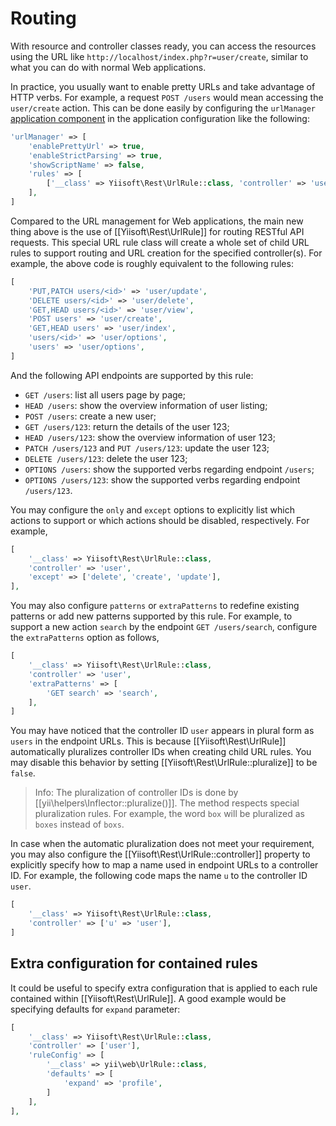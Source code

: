 Routing
=======

With resource and controller classes ready, you can access the resources using the URL like
`http://localhost/index.php?r=user/create`, similar to what you can do with normal Web applications.

In practice, you usually want to enable pretty URLs and take advantage of HTTP verbs.
For example, a request `POST /users` would mean accessing the `user/create` action.
This can be done easily by configuring the `urlManager` [application component](structure-application-components.md)
in the application configuration like the following:

```php
'urlManager' => [
    'enablePrettyUrl' => true,
    'enableStrictParsing' => true,
    'showScriptName' => false,
    'rules' => [
        ['__class' => Yiisoft\Rest\UrlRule::class, 'controller' => 'user'],
    ],
]
```

Compared to the URL management for Web applications, the main new thing above is the use of
[[Yiisoft\Rest\UrlRule]] for routing RESTful API requests. This special URL rule class will
create a whole set of child URL rules to support routing and URL creation for the specified controller(s).
For example, the above code is roughly equivalent to the following rules:

```php
[
    'PUT,PATCH users/<id>' => 'user/update',
    'DELETE users/<id>' => 'user/delete',
    'GET,HEAD users/<id>' => 'user/view',
    'POST users' => 'user/create',
    'GET,HEAD users' => 'user/index',
    'users/<id>' => 'user/options',
    'users' => 'user/options',
]
```

And the following API endpoints are supported by this rule:

* `GET /users`: list all users page by page;
* `HEAD /users`: show the overview information of user listing;
* `POST /users`: create a new user;
* `GET /users/123`: return the details of the user 123;
* `HEAD /users/123`: show the overview information of user 123;
* `PATCH /users/123` and `PUT /users/123`: update the user 123;
* `DELETE /users/123`: delete the user 123;
* `OPTIONS /users`: show the supported verbs regarding endpoint `/users`;
* `OPTIONS /users/123`: show the supported verbs regarding endpoint `/users/123`.

You may configure the `only` and `except` options to explicitly list which actions to support or which
actions should be disabled, respectively. For example,

```php
[
    '__class' => Yiisoft\Rest\UrlRule::class,
    'controller' => 'user',
    'except' => ['delete', 'create', 'update'],
],
```

You may also configure `patterns` or `extraPatterns` to redefine existing patterns or add new patterns supported by this rule.
For example, to support a new action `search` by the endpoint `GET /users/search`, configure the `extraPatterns` option as follows,

```php
[
    '__class' => Yiisoft\Rest\UrlRule::class,
    'controller' => 'user',
    'extraPatterns' => [
        'GET search' => 'search',
    ],
]
```

You may have noticed that the controller ID `user` appears in plural form as `users` in the endpoint URLs.
This is because [[Yiisoft\Rest\UrlRule]] automatically pluralizes controller IDs when creating child URL rules.
You may disable this behavior by setting [[Yiisoft\Rest\UrlRule::pluralize]] to be `false`. 

> Info: The pluralization of controller IDs is done by [[yii\helpers\Inflector::pluralize()]]. The method respects
  special pluralization rules. For example, the word `box` will be pluralized as `boxes` instead of `boxs`.

In case when the automatic pluralization does not meet your requirement, you may also configure the 
[[Yiisoft\Rest\UrlRule::controller]] property to explicitly specify how to map a name used in endpoint URLs to 
a controller ID. For example, the following code maps the name `u` to the controller ID `user`.  
 
```php
[
    '__class' => Yiisoft\Rest\UrlRule::class,
    'controller' => ['u' => 'user'],
]
```

## Extra configuration for contained rules

It could be useful to specify extra configuration that is applied to each rule contained within [[Yiisoft\Rest\UrlRule]].
A good example would be specifying defaults for `expand` parameter:

```php
[
    '__class' => Yiisoft\Rest\UrlRule::class,
    'controller' => ['user'],
    'ruleConfig' => [
        '__class' => yii\web\UrlRule::class,
        'defaults' => [
            'expand' => 'profile',
        ]
    ],
],
```
